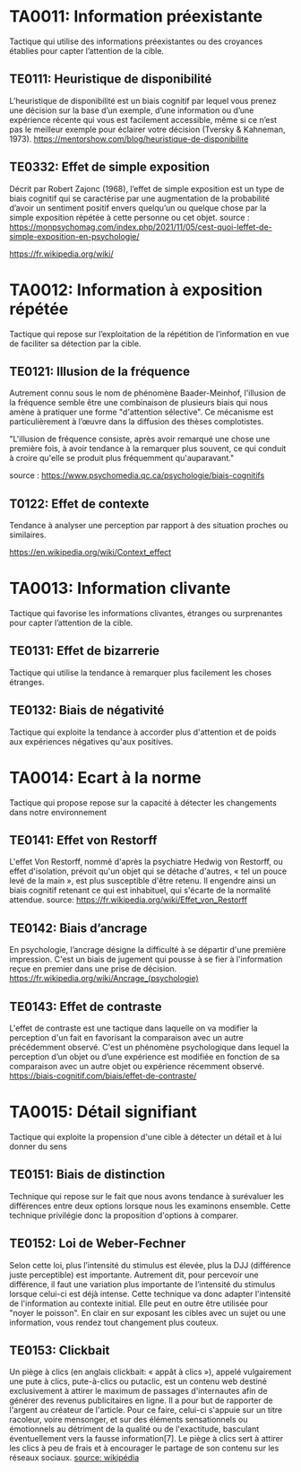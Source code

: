 
# TA0011: Information préexistante
Tactique qui utilise des informations préexistantes ou des croyances établies pour capter l’attention de la cible.

## TE0111: Heuristique de disponibilité
L’heuristique de disponibilité est un biais cognitif par lequel vous prenez une décision sur la base d’un exemple, d’une information ou d’une expérience récente qui vous est facilement accessible, même si ce n’est pas le meilleur exemple pour éclairer votre décision (Tversky & Kahneman, 1973).
https://mentorshow.com/blog/heuristique-de-disponibilite

## TE0332: Effet de simple exposition
Décrit par Robert Zajonc (1968), l’effet de simple exposition est un type de biais cognitif qui se caractérise par une augmentation de la probabilité d’avoir un sentiment positif envers quelqu’un ou quelque chose par la simple exposition répétée à cette personne ou cet objet. 
source : https://monpsychomag.com/index.php/2021/11/05/cest-quoi-leffet-de-simple-exposition-en-psychologie/

https://fr.wikipedia.org/wiki/

# TA0012: Information à exposition répétée
Tactique qui repose sur l’exploitation de la répétition de l’information en vue de faciliter sa détection par la cible.

## TE0121: Illusion de la fréquence
Autrement connu sous le nom de phénomène Baader-Meinhof, l'illusion de la fréquence semble être une combinaison de plusieurs biais qui nous amène à pratiquer une forme "d'attention sélective". 
Ce mécanisme est particulièrement à l’œuvre dans la diffusion des thèses complotistes.

"L'illusion de fréquence consiste, après avoir remarqué une chose une première fois, à avoir tendance à la remarquer plus souvent, ce qui conduit à croire qu'elle se produit plus fréquemment qu'auparavant."

source : https://www.psychomedia.qc.ca/psychologie/biais-cognitifs

## T0122: Effet de contexte
Tendance à analyser une perception par rapport à des situation proches ou similaires.

https://en.wikipedia.org/wiki/Context_effect

# TA0013: Information clivante
Tactique qui favorise les informations clivantes, étranges ou surprenantes pour capter l’attention de la cible.

## TE0131: Effet de bizarrerie
Tactique qui utilise la tendance à remarquer plus facilement les choses étranges.

## TE0132: Biais de négativité
Tactique qui exploite la tendance à accorder plus d'attention et de poids aux expériences négatives qu'aux positives.

# TA0014: Ecart à la norme
Tactique qui propose repose sur la capacité à détecter les changements dans notre environnement

## TE0141: Effet von Restorff
L'effet Von Restorff, nommé d'après la psychiatre Hedwig von Restorff, ou effet d'isolation, prévoit qu'un objet qui se détache d'autres, « tel un pouce levé de la main », est plus susceptible d'être retenu. Il engendre ainsi un biais cognitif retenant ce qui est inhabituel, qui s'écarte de la normalité attendue. 
source: https://fr.wikipedia.org/wiki/Effet_von_Restorff

## TE0142: Biais d’ancrage
En psychologie, l’ancrage désigne la difficulté à se départir d'une première impression. C'est un biais de jugement qui pousse à se fier à l'information reçue en premier dans une prise de décision. 
https://fr.wikipedia.org/wiki/Ancrage_(psychologie)


## TE0143: Effet de contraste
L'effet de contraste est une tactique dans laquelle on va modifier la perception d'un fait en favorisant la comparaison avec un autre précédemment observé. C'est un phénomène psychologique dans lequel la perception d’un objet ou d’une expérience est modifiée en fonction de sa comparaison avec un autre objet ou expérience récemment observé.
https://biais-cognitif.com/biais/effet-de-contraste/

# TA0015: Détail signifiant
Tactique qui exploite la propension d'une cible à détecter un détail et à lui donner du sens

## TE0151: Biais de distinction
Technique qui repose sur le fait que nous avons tendance à surévaluer les différences entre deux options lorsque nous les examinons ensemble. Cette technique privilégie donc la proposition d'options à comparer.

## TE0152: Loi de Weber-Fechner
Selon cette loi‚ plus l’intensité du stimulus est élevée‚ plus la DJJ (différence juste perceptible) est importante. Autrement dit‚ pour percevoir une différence‚ il faut une variation plus importante de l’intensité du stimulus lorsque celui-ci est déjà intense. 
Cette technique va donc adapter l'intensité de l'information au contexte initial. Elle peut en outre être utilisée pour "noyer le poisson". En clair en sur exposant les cibles avec un sujet ou une information, vous rendez tout changement plus couteux.

## TE0153: Clickbait
Un piège à clics (en anglais clickbait: « appât à clics »), appelé vulgairement une pute à clics, pute-à-clics ou putaclic, est un contenu web destiné exclusivement à attirer le maximum de passages d'internautes afin de générer des revenus publicitaires en ligne. Il a pour but de rapporter de l'argent au créateur de l'article. Pour ce faire, celui-ci s'appuie sur un titre racoleur, voire mensonger, et sur des éléments sensationnels ou émotionnels au détriment de la qualité ou de l'exactitude, basculant éventuellement vers la fausse information[7]. Le piège à clics sert à attirer les clics à peu de frais et à encourager le partage de son contenu sur les réseaux sociaux. [source: wikipédia](https://fr.wikipedia.org/wiki/Pi%C3%A8ge_%C3%A0_clics) 




